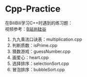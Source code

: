 # Cpp-Practice
在BiliBili学习C++时遇到的练习题：  
视频参考：[B站尚硅谷](https://www.bilibili.com/video/BV1eL41187JS/?spm_id_from=333.337.search-card.all.click)    
01. 九九乘法口诀表：multiplication.cpp  
02. 判断质数：isPrime.cpp  
03. 猜数游戏：guessNumber.cpp  
04. 画爱心：heart.cpp 
05. 选择排序：selectionSort.cpp  
06. 冒泡排序：bubbleSort.cpp 

